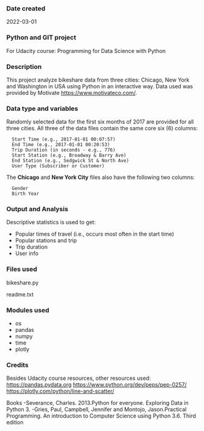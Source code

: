 

### Date created
2022-03-01

### Python and GIT project
For Udacity course: Programming for Data Science with Python

### Description
This project analyze bikeshare data from three cities: Chicago, New York and Washington in USA using Python in an interactive way. Data used was provided by Motivate <https://www.motivateco.com/>.

### Data type and variables
Randomly selected data for the first six months of 2017 are provided for all three cities. All three of the data files contain the same core six (6) columns:

      Start Time (e.g., 2017-01-01 00:07:57)
      End Time (e.g., 2017-01-01 00:20:53)
      Trip Duration (in seconds - e.g., 776)
      Start Station (e.g., Broadway & Barry Ave)
      End Station (e.g., Sedgwick St & North Ave)
      User Type (Subscriber or Customer)

The **Chicago** and **New York City** files also have the following two columns:

      Gender
      Birth Year

### Output and Analysis

Descriptive statistics is used to get:

-  Popular times of travel (i.e., occurs most often in the start time)
-  Popular stations and trip
-  Trip duration
-  User info

### Files used

bikeshare.py

readme.txt

### Modules used

- os
- pandas
- numpy
- time
- plotly

### Credits
Besides Udacity course resources, other resources used:
https://pandas.pydata.org
https://www.python.org/dev/peps/pep-0257/
https://plotly.com/python/line-and-scatter/

Books
-Severance, Charles. 2013.Python for everyone. Exploring Data in Python 3.
-Gries, Paul, Campbell, Jennifer and Montojo, Jason.Practical Programming. An introduction to Computer Science using Python 3.6. Third edition
